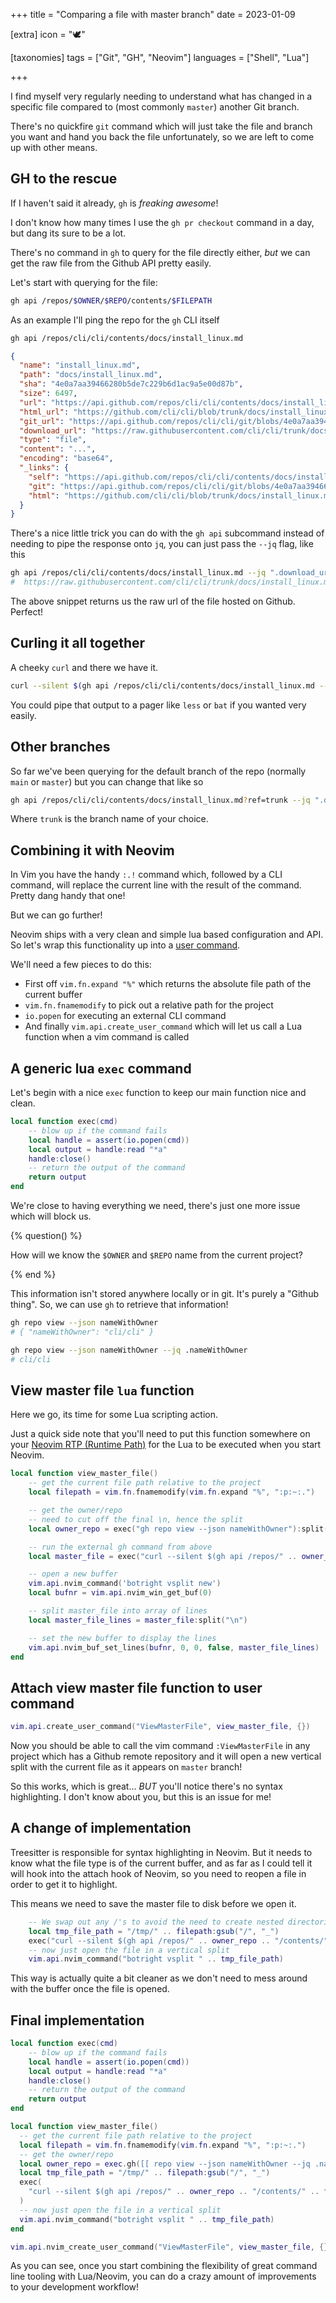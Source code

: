 +++
title = "Comparing a file with master branch"
date = 2023-01-09

[extra]
icon = "🕊️"

[taxonomies]
tags = ["Git", "GH", "Neovim"]
languages = ["Shell", "Lua"]

+++

I find myself very regularly needing to understand what has changed in a specific file compared to (most commonly `master`) another Git branch.

There's no quickfire `git` command which will just take the file and branch you want and hand you back the file unfortunately, so we are left to come up with other means.

<!-- more -->

## GH to the rescue

If I haven't said it already, `gh` is _freaking awesome_!

I don't know how many times I use the `gh pr checkout` command in a day, but dang its sure to be a lot.

There's no command in `gh` to query for the file directly either, _but_ we can get the raw file from the Github API pretty easily.

Let's start with querying for the file:

```bash
gh api /repos/$OWNER/$REPO/contents/$FILEPATH
```

As an example I'll ping the repo for the `gh` CLI itself

```bash
gh api /repos/cli/cli/contents/docs/install_linux.md
```

```json
{
  "name": "install_linux.md",
  "path": "docs/install_linux.md",
  "sha": "4e0a7aa39466280b5de7c229b6d1ac9a5e00d87b",
  "size": 6497,
  "url": "https://api.github.com/repos/cli/cli/contents/docs/install_linux.md?ref=trunk",
  "html_url": "https://github.com/cli/cli/blob/trunk/docs/install_linux.md",
  "git_url": "https://api.github.com/repos/cli/cli/git/blobs/4e0a7aa39466280b5de7c229b6d1ac9a5e00d87b",
  "download_url": "https://raw.githubusercontent.com/cli/cli/trunk/docs/install_linux.md",
  "type": "file",
  "content": "...",
  "encoding": "base64",
  "_links": {
    "self": "https://api.github.com/repos/cli/cli/contents/docs/install_linux.md?ref=trunk",
    "git": "https://api.github.com/repos/cli/cli/git/blobs/4e0a7aa39466280b5de7c229b6d1ac9a5e00d87b",
    "html": "https://github.com/cli/cli/blob/trunk/docs/install_linux.md"
  }
}
```

There's a nice little trick you can do with the `gh api` subcommand instead of needing to pipe the response onto `jq`, you can just pass the `--jq` flag, like this

```bash
gh api /repos/cli/cli/contents/docs/install_linux.md --jq ".download_url"
#  https://raw.githubusercontent.com/cli/cli/trunk/docs/install_linux.md
```

The above snippet returns us the raw url of the file hosted on Github. Perfect!

## Curling it all together

A cheeky `curl` and there we have it.

```bash
curl --silent $(gh api /repos/cli/cli/contents/docs/install_linux.md --jq ".download_url")
```

You could pipe that output to a pager like `less` or `bat` if you wanted very easily.

## Other branches

So far we've been querying for the default branch of the repo (normally `main` or `master`) but you can change that like so

```bash
gh api /repos/cli/cli/contents/docs/install_linux.md?ref=trunk --jq ".download_url"
```

Where `trunk` is the branch name of your choice.

## Combining it with Neovim

In Vim you have the handy `:.!` command which, followed by a CLI command, will replace the current line with the result of the command. Pretty dang handy that one!

But we can go further!

Neovim ships with a very clean and simple lua based configuration and API. So let's wrap this functionality up into a [user command](https://github.com/nanotee/nvim-lua-guide/blob/master/README.md#defining-user-commands).

We'll need a few pieces to do this:

- First off `vim.fn.expand "%"` which returns the absolute file path of the current buffer
- `vim.fn.fnamemodify` to pick out a relative path for the project
- `io.popen` for executing an external CLI command
- And finally `vim.api.create_user_command` which will let us call a Lua function when a vim command is called

## A generic lua `exec` command

Let's begin with a nice `exec` function to keep our main function nice and clean.

```lua
local function exec(cmd)
    -- blow up if the command fails
    local handle = assert(io.popen(cmd))
    local output = handle:read "*a"
    handle:close()
    -- return the output of the command
    return output
end
```

We're close to having everything we need, there's just one more issue which will block us.

{% question() %}

How will we know the `$OWNER` and `$REPO` name from the current project?

{% end %}

This information isn't stored anywhere locally or in git. It's purely a "Github thing". So, we can use `gh` to retrieve that information!

```bash
gh repo view --json nameWithOwner
# { "nameWithOwner": "cli/cli" }

gh repo view --json nameWithOwner --jq .nameWithOwner
# cli/cli
```

## View master file `lua` function

Here we go, its time for some Lua scripting action.

Just a quick side note that you'll need to put this function somewhere on your [Neovim RTP (Runtime Path)](https://neovim.io/doc/user/options.html#'runtimepath') for the Lua to be executed when you start Neovim.

```lua
local function view_master_file()
    -- get the current file path relative to the project
    local filepath = vim.fn.fnamemodify(vim.fn.expand "%", ":p:~:.")

    -- get the owner/repo
    -- need to cut off the final \n, hence the split
    local owner_repo = exec("gh repo view --json nameWithOwner"):split("\n")[1]

    -- run the external gh command from above
    local master_file = exec("curl --silent $(gh api /repos/" .. owner_repo .. "/contents/" .. filepath .." --jq .download_url)")

    -- open a new buffer
    vim.api.nvim_command('botright vsplit new')
    local bufnr = vim.api.nvim_win_get_buf(0)

    -- split master_file into array of lines
    local master_file_lines = master_file:split("\n")

    -- set the new buffer to display the lines
    vim.api.nvim_buf_set_lines(bufnr, 0, 0, false, master_file_lines)
end
```

## Attach view master file function to user command

```lua
vim.api.create_user_command("ViewMasterFile", view_master_file, {})
```

Now you should be able to call the vim command `:ViewMasterFile` in any project which has a Github remote repository and it will open a new vertical split with the current file as it appears on `master` branch!

So this works, which is great... _BUT_ you'll notice there's no syntax highlighting. I don't know about you, but this is an issue for me!

## A change of implementation

Treesitter is responsible for syntax highlighting in Neovim. But it needs to know what the file type is of the current buffer, and as far as I could tell it will hook into the attach hook of Neovim, so you need to reopen a file in order to get it to highlight.

This means we need to save the master file to disk before we open it.

```lua
    -- We swap out any /'s to avoid the need to create nested directories
    local tmp_file_path = "/tmp/" .. filepath:gsub("/", "_")
    exec("curl --silent $(gh api /repos/" .. owner_repo .. "/contents/" .. filepath .." --jq .download_url) > " .. tmp_file_path)
    -- now just open the file in a vertical split
    vim.api.nvim_command("botright vsplit " .. tmp_file_path)
```

This way is actually quite a bit cleaner as we don't need to mess around with the buffer once the file is opened.

## Final implementation

```lua
local function exec(cmd)
    -- blow up if the command fails
    local handle = assert(io.popen(cmd))
    local output = handle:read "*a"
    handle:close()
    -- return the output of the command
    return output
end

local function view_master_file()
  -- get the current file path relative to the project
  local filepath = vim.fn.fnamemodify(vim.fn.expand "%", ":p:~:.")
  -- get the owner/repo
  local owner_repo = exec.gh([[ repo view --json nameWithOwner --jq .nameWithOwner]]):split("\n")[1]
  local tmp_file_path = "/tmp/" .. filepath:gsub("/", "_")
  exec(
    "curl --silent $(gh api /repos/" .. owner_repo .. "/contents/" .. filepath .. " --jq .download_url) > " .. tmp_file_path
  )
  -- now just open the file in a vertical split
  vim.api.nvim_command("botright vsplit " .. tmp_file_path)
end

vim.api.nvim_create_user_command("ViewMasterFile", view_master_file, {})
```

As you can see, once you start combining the flexibility of great command line tooling with Lua/Neovim, you can do a crazy amount of improvements to your development workflow!
